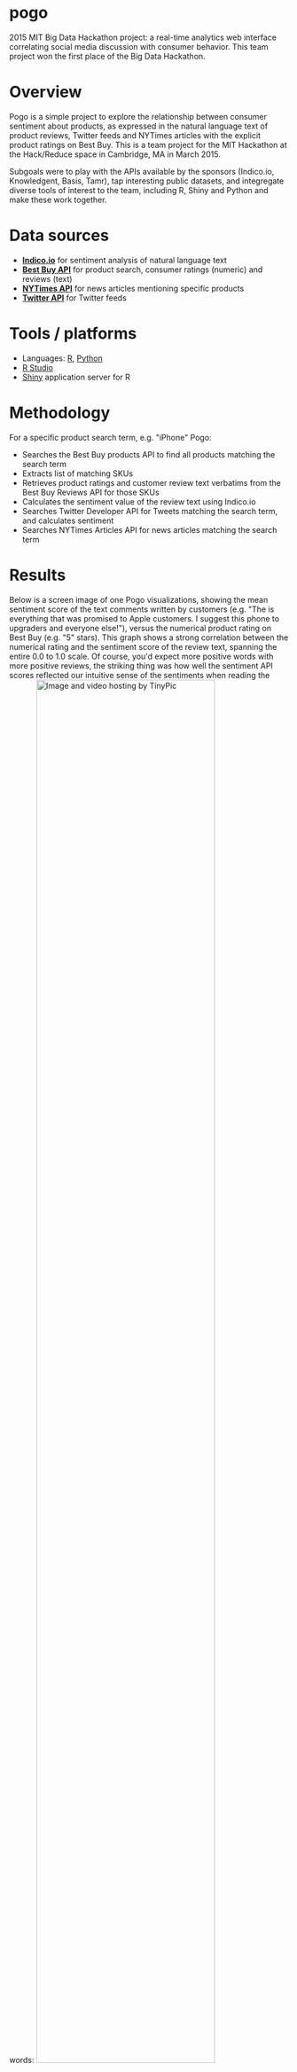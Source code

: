 # pogo
2015 MIT Big Data Hackathon project: a real-time analytics web interface correlating social media discussion with consumer behavior. This team project won the first place of the Big Data Hackathon.

# Overview
Pogo is a simple project to explore the relationship between consumer sentiment about products, as expressed in the natural language text of product reviews, Twitter feeds and NYTimes articles with the explicit product ratings on Best Buy.  This is a team project for the MIT Hackathon at the Hack/Reduce space in Cambridge, MA in March 2015.  

Subgoals were to play with the APIs  available by the sponsors (Indico.io, Knowledgent, Basis, Tamr), tap interesting public datasets, and integregate diverse tools of interest to the team, including R, Shiny and Python and make these work together.

# Data sources

* **[Indico.io](https://indico.io/)** for sentiment analysis of natural language text
* **[Best Buy API]()** for product search, consumer ratings (numeric) and reviews (text)
* **[NYTimes API](http://developer.nytimes.com/)** for news articles mentioning specific products
* **[Twitter API](https://dev.twitter.com/rest/public)** for Twitter feeds

# Tools / platforms
* Languages:   [R](),  [Python]()
* [R Studio](http://www.rstudio.com/)
* [Shiny](http://shiny.rstudio.com/) application server for R

# Methodology

For a specific product search term, e.g. "iPhone" Pogo:
* Searches the Best Buy products API to find all products matching the search term
* Extracts list of matching SKUs 
* Retrieves product ratings and customer review text verbatims from the Best Buy Reviews API for those SKUs
* Calculates the sentiment value of the review text using Indico.io
* Searches Twitter Developer API for Tweets matching the search term, and calculates sentiment
* Searches NYTimes Articles API for news articles matching the search term

# Results
Below is a screen image of one Pogo visualizations, showing the mean sentiment score of the text comments written by customers (e.g. "The  is everything that was promised to Apple customers. I suggest this phone to upgraders and everyone else!"), versus the numerical product rating on Best Buy (e.g. "5" stars).   This graph shows a strong correlation between the numerical rating and the sentiment score of the review text, spanning the entire 0.0 to 1.0 scale. Of course, you'd expect more positive words with more positive reviews, the striking thing was how well the sentiment API scores reflected our intuitive sense of the sentiments when reading the words:
<a href="http://tinypic.com?ref=2889zl" target="_blank"><img src="http://i61.tinypic.com/2889zl.png" border="0" width="80%" alt="Image and video hosting by TinyPic" ></a>


For each product, Pogo also produces World Clouds of the text in the Best Buy product reviews and NY Times articles:
<a href="http://tinypic.com?ref=6yf8z5" target="_blank"><img src="http://i59.tinypic.com/6yf8z5.png" border="0" width="70%" alt="Image and video hosting by TinyPic"></a>

Twitter sentiment is displayed as a histogam of sentiment value vs word frequency. This graph below shows that for PlayStation,  tweets referencing #playstation were most commonly  skewed toward the positive sentiment, although there is a wide distribution of sentiment for individual tweets.
<a href="http://tinypic.com?ref=260y52e" target="_blank"><img src="http://i62.tinypic.com/260y52e.png" border="0" width="70%" alt="Image and video hosting by TinyPic"></a>

# Findings
* The Indico.io API for sentiment analysis was very easy to work with with, and yielded scores which jibe with both
# Challenges
* The Best Buy Products API has relatively coarse search capabilities.  For instance, a search for `iPhone` will return a list of products, many of which are actually iPhones specifically, but also includes things like iPhone cases and iPhone speakers. The alternative is an exact text search, which requires incredible precision from user input. 

```json
  { "sku": 1722009, "name": "Apple - iPhone 5c 16GB Cell Phone - Pink (AT&T)" },
  { "sku": 1724671, "name": "Apple - iPhone 5c 16GB Cell Phone - Pink (Sprint)",
  { "sku": 6704115, "name": "ADOPTED - Cushion Wrap Case for Apple® iPhone® 5 and 5s - Black/Rose Gold" },
```
* The Best Buy, Twitter and NYTimes APIs have relatively stringent rate limits, both in terms of queries per second as well as total queries over longer periods, including 15 minutes, hour or day.  During the development process, test queries can inadvertently lock out the API for a period of time.

* Shiny and Python integrate well on local development machines, but require advanced configuration such as buildbacks when deploying to cloud based servers.


# Installation and setup

* Clone the repo, `git clone https://github.com/pietersv/pogo`
* Sign up for Developer access at the following sites 
* Create a file called `secret` in the `/pogo` directory with these entries:
```
BEST_BUY_API_APPLICATION=pogo 
BEST_BUY_API_KEY=
NYTIMES_ARTICLE_API_KEY=
NYTIMES_BOOKREVIEWS_API_KEY=
TWITTER_API_KEY=
TWITTER_API_SECRET=
TWITTER_ACCESS_TOKEN=
TWITTER_ACCESS_SECRET=
```
* Launch R Studio and in the console:
  - define a variable in R `secretLoc <- "Users/you/projects/pogo/secret"~/`
  - define a variable with the directory `shinyLoc <- "Users/you/projects/pogo"`
  - start the Shiny server `runApp(shinyLoc, launch.browser=TRUE)` (to deploy set `host=0.0.0.0, port=80`)
  - replace various stray hard coded paths, grep for /Users




